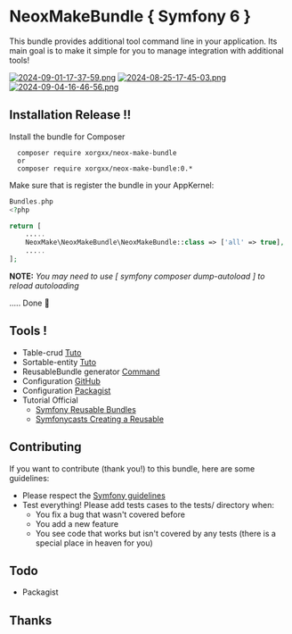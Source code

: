 # NeoxMakeBundle { Symfony 6 }
This bundle provides additional tool command line in your application.
Its main goal is to make it simple for you to manage integration with additional tools!

[![2024-09-01-17-37-59.png](https://i.postimg.cc/RZVp0b4D/2024-09-01-17-37-59.png)](https://postimg.cc/BXkBYp8T)
[![2024-08-25-17-45-03.png](https://i.postimg.cc/HnGbSH19/2024-08-25-17-45-03.png)](https://postimg.cc/cgmKHpHv)
[![2024-09-04-16-46-56.png](https://i.postimg.cc/y8w63Nmj/2024-09-04-16-46-56.png)](https://postimg.cc/rDN2vMYR)

## Installation Release !!
Install the bundle for Composer

````
  composer require xorgxx/neox-make-bundle
  or 
  composer require xorgxx/neox-make-bundle:0.* 
````

Make sure that is register the bundle in your AppKernel:
```php
Bundles.php
<?php

return [
    .....
    NeoxMake\NeoxMakeBundle\NeoxMakeBundle::class => ['all' => true],
    .....
];
```

**NOTE:** _You may need to use [ symfony composer dump-autoload ] to reload autoloading_

 ..... Done 🎈


## Tools !
* Table-crud [ Tuto ]( Doc/MakeTable.md )
* Sortable-entity [ Tuto ]( Doc/MakeSortable.md )
* ReusableBundle generator [ Command ]( Doc/MakeBundle.md )
* Configuration [GitHub]( Doc/GitHubRelease.md )
* Configuration [Packagist]( Doc/PackagistRelease.md )
* Tutorial Official
  * [Symfony Reusable Bundles]( https://symfony.com/doc/current/bundles/best_practices.html )
  * [Symfonycasts Creating a Reusable]( https://symfonycasts.com/screencast/symfony-bundle )
## Contributing
If you want to contribute \(thank you!\) to this bundle, here are some guidelines:

* Please respect the [Symfony guidelines](http://symfony.com/doc/current/contributing/code/standards.html)
* Test everything! Please add tests cases to the tests/ directory when:
    * You fix a bug that wasn't covered before
    * You add a new feature
    * You see code that works but isn't covered by any tests \(there is a special place in heaven for you\)
## Todo
* Packagist

## Thanks